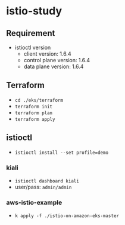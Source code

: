# istio-study

## Requirement
- istioctl version
  - client version: 1.6.4
  - control plane version: 1.6.4
  - data plane version: 1.6.4

## Terraform
- `cd ./eks/terraform`
- `terraform init`
- `terraform plan`
- `terraform apply`

## istioctl
- `istioctl install --set profile=demo`
### kiali
- `istioctl dashboard kiali`
- user/pass: `admin/admin`
### aws-istio-example
- `k apply -f ./istio-on-amazon-eks-master`
